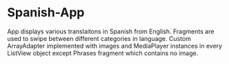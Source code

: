 # Spanish-App

App displays various translaitons in Spanish from English. Fragments are used to swipe between different categories in language. 
Custom ArrayAdapter implemented with images and MediaPlayer instances in every ListView object except Phrases fragment which contains no image. 
